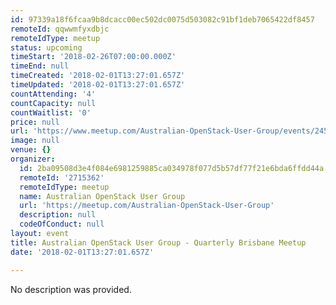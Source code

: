 ```yaml
---
id: 97339a18f6fcaa9b8dcacc00ec502dc0075d503082c91bf1deb7065422df8457
remoteId: qqwwmfyxdbjc
remoteIdType: meetup
status: upcoming
timeStart: '2018-02-26T07:00:00.000Z'
timeEnd: null
timeCreated: '2018-02-01T13:27:01.657Z'
timeUpdated: '2018-02-01T13:27:01.657Z'
countAttending: '4'
countCapacity: null
countWaitlist: '0'
price: null
url: 'https://www.meetup.com/Australian-OpenStack-User-Group/events/245476905/'
image: null
venue: {}
organizer:
  id: 2ba09508d3e4f084e6981259885ca034978f077d5b57df77f21e6bda6ffdd44a
  remoteId: '2715362'
  remoteIdType: meetup
  name: Australian OpenStack User Group
  url: 'https://meetup.com/Australian-OpenStack-User-Group'
  description: null
  codeOfConduct: null
layout: event
title: Australian OpenStack User Group - Quarterly Brisbane Meetup
date: '2018-02-01T13:27:01.657Z'

---
```

No description was provided.
